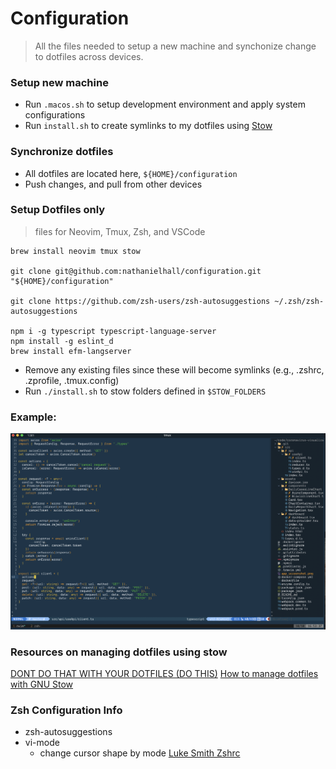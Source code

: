 # Configuration

> All the files needed to setup a new machine and synchonize change to dotfiles across devices.

### Setup new machine

- Run `.macos.sh` to setup development environment and apply system configurations
- Run `install.sh` to create symlinks to my dotfiles using [Stow](https://www.kabisa.nl/tech/how-to-manage-dotfiles-with-gnu-stow)

### Synchronize dotfiles

- All dotfiles are located here, `${HOME}/configuration`
- Push changes, and pull from other devices

### Setup Dotfiles only

> files for Neovim, Tmux, Zsh, and VSCode

```
brew install neovim tmux stow

git clone git@github.com:nathanielhall/configuration.git "${HOME}/configuration"

git clone https://github.com/zsh-users/zsh-autosuggestions ~/.zsh/zsh-autosuggestions

npm i -g typescript typescript-language-server
npm install -g eslint_d
brew install efm-langserver
```

- Remove any existing files since these will become symlinks (e.g., .zshrc, .zprofile, .tmux.config)
- Run `./install.sh` to stow folders defined in `$STOW_FOLDERS`

### Example:

<img src="screenshot.png" alt="App Screenshot" title="App Screenshot" width="900" />

### Resources on managing dotfiles using stow

[DONT DO THAT WITH YOUR DOTFILES (DO THIS)](https://youtu.be/tkUllCAGs3c)
[How to manage dotfiles with GNU Stow](https://www.kabisa.nl/tech/how-to-manage-dotfiles-with-gnu-stow/)

### Zsh Configuration Info

- zsh-autosuggestions
- vi-mode
  - change cursor shape by mode [Luke Smith Zshrc](https://gist.github.com/LukeSmithxyz/e62f26e55ea8b0ed41a65912fbebbe52)
